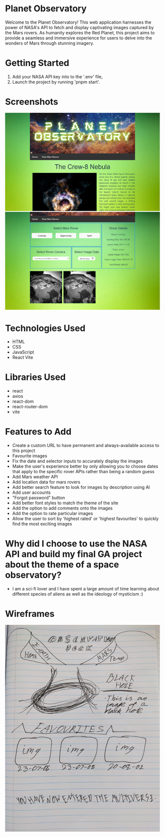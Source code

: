 # Planet Observatory
Welcome to the Planet Observatory! This web application harnesses the power of NASA's API to fetch and display captivating images captured by the Mars rovers. As humanity explores the Red Planet, this project aims to provide a seamless and immersive experience for users to delve into the wonders of Mars through stunning imagery.

# Getting Started
1. Add your NASA API key into to the '.env' file,
2. Launch the project by running 'pnpm start'.

# Screenshots
![Image of home page.](images/Project/home.png)
![Image of space pictures page.](images/Project/rovers.png)

# Technologies Used
- HTML
- CSS
- JavaScript
- React Vite

# Libraries Used
- react
- axios
- react-dom
- react-router-dom
- vite

# Features to Add
- Create a custom URL to have permanent and always-available access to this project
- Favourite images
- Fix the date and selector inputs to accurately display the images
- Make the user's experience better by only allowing you to choose dates that apply to the specific rover APIs rather than being a random guess
- Add Mars weather API
- Add location data for mars rovers
- Add better search feature to look for images by description using AI
- Add user accounts
- "Forgot password" button
- Add better font styles to match the theme of the site
- Add the option to add comments onto the images
- Add the option to rate particular images
- Allow the user to sort by 'highest rated' or 'highest favourites' to quickly find the most exciting images

# Why did I choose to use the NASA API and build my final GA project about the theme of a space observatory?
- I am a sci-fi lover and I have spent a large amount of time learning about different species of aliens as well as the ideology of mysticism :)

# Wireframes
![Alt text](images/wireframe.jpg)
